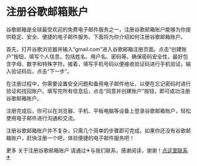 # 注册谷歌邮箱账户

谷歌邮箱是全球最受欢迎的免费电子邮件服务之一，注册谷歌邮箱账户能够为你提供稳定、安全、便捷的电子邮件服务。下面将为你介绍如何注册谷歌邮箱账户。

首先，打开谷歌浏览器并输入“gmail.com”进入谷歌邮箱注册页面。点击“创建账户”按钮，填写个人信息，包括姓名、用户名、密码等。确保密码安全性，最好包含字母、数字和特殊字符。接着，填写手机号码以便接收验证码进行手机验证。输入验证码后，点击“下一步”。

在注册过程中，你需要设置安全问题和备用电子邮件地址，以便在忘记密码时进行验证和找回账户。填写完所有信息后，点击“同意并创建账户”按钮，即可成功注册谷歌邮箱账户。

注册完成后，你可以在浏览器、手机、平板电脑等设备上登录谷歌邮箱账户，轻松使用电子邮件进行沟通和交流。

注册谷歌邮箱账户并不复杂，只需几个简单的步骤即可完成。如果你还没有谷歌邮箱账户，赶快注册一个吧，体验便捷的电子邮件服务吧！

更多 关于注册谷歌邮箱账户 请通过✈与我们联系，感谢阅读，谢谢！[点这里联系✈](https://sms.k02.cc)
